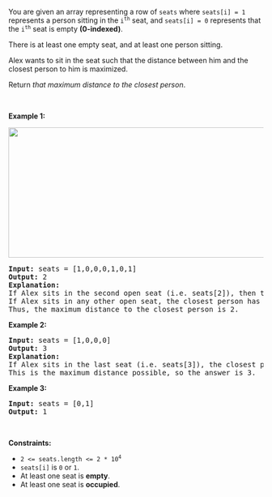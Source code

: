 You are given an array representing a row of `` seats `` where `` seats[i] = 1 `` represents a person sitting in the <code>i<sup>th</sup></code> seat, and `` seats[i] = 0 `` represents that the <code>i<sup>th</sup></code> seat is empty __(0-indexed)__.

There is at least one empty seat, and at least one person sitting.

Alex wants to sit in the seat such that the distance between him and the closest person to him is maximized.&nbsp;

Return _that maximum distance to the closest person_.

&nbsp;

__Example 1:__

<img alt="" src="https://assets.leetcode.com/uploads/2020/09/10/distance.jpg" style="width: 650px; height: 257px;"/>

<pre>
<strong>Input:</strong> seats = [1,0,0,0,1,0,1]
<strong>Output:</strong> 2
<strong>Explanation: </strong>
If Alex sits in the second open seat (i.e. seats[2]), then the closest person has distance 2.
If Alex sits in any other open seat, the closest person has distance 1.
Thus, the maximum distance to the closest person is 2.
</pre>

__Example 2:__

<pre>
<strong>Input:</strong> seats = [1,0,0,0]
<strong>Output:</strong> 3
<strong>Explanation: </strong>
If Alex sits in the last seat (i.e. seats[3]), the closest person is 3 seats away.
This is the maximum distance possible, so the answer is 3.
</pre>

__Example 3:__

<pre>
<strong>Input:</strong> seats = [0,1]
<strong>Output:</strong> 1
</pre>

&nbsp;

__Constraints:__

*   <code>2 &lt;= seats.length &lt;= 2 * 10<sup>4</sup></code>
*   `` seats[i] ``&nbsp;is `` 0 `` or&nbsp;`` 1 ``.
*   At least one seat is __empty__.
*   At least one seat is __occupied__.